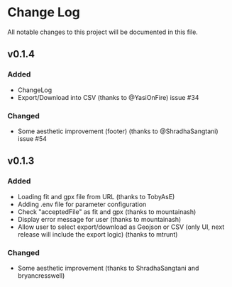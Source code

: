 # Change Log

All notable changes to this project will be documented in this file.

## v0.1.4

### Added

- ChangeLog
- Export/Download into CSV (thanks to @YasiOnFire) issue #34

### Changed

- Some aesthetic improvement (footer) (thanks to @ShradhaSangtani) issue #54

## v0.1.3

### Added

- Loading fit and gpx file from URL (thanks to TobyAsE)
- Adding .env file for parameter configuration
- Check "acceptedFile" as fit and gpx (thanks to mountainash)
- Display error message for user (thanks to mountainash)
- Allow user to select export/download as Geojson or CSV (only UI, next release will include the export logic) (thanks to mtrunt)

### Changed

- Some aesthetic improvement (thanks to ShradhaSangtani and bryancresswell)

